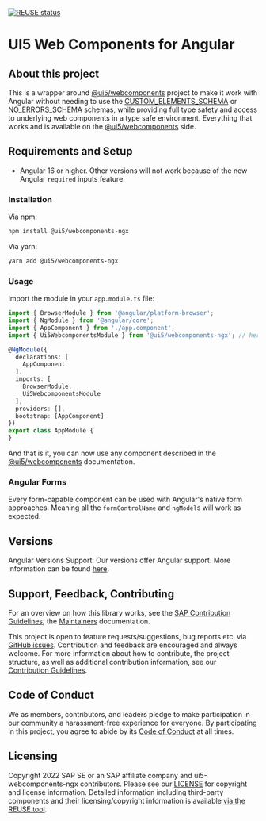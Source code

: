 <a href="https://api.reuse.software/info/github.com/SAP/ui5-webcomponents-ngx" target="_blank">
  <img src="https://api.reuse.software/badge/github.com/SAP/ui5-webcomponents-ngx" alt="REUSE status">
</a>

# UI5 Web Components for Angular

## About this project

This is a wrapper around [@ui5/webcomponents](https://sap.github.io/ui5-webcomponents) project to make it work with
Angular without
needing to use the [CUSTOM_ELEMENTS_SCHEMA](https://angular.io/api/core/CUSTOM_ELEMENTS_SCHEMA)
or [NO_ERRORS_SCHEMA](https://angular.io/api/core/NO_ERRORS_SCHEMA) schemas,
while providing full type safety and access to underlying web components in a type safe environment.
Everything that works and is available on the [@ui5/webcomponents](https://sap.github.io/ui5-webcomponents) side.

## Requirements and Setup

* Angular 16 or higher. Other versions will not work because of the new Angular `required` inputs feature.

### Installation

Via npm:

```bash
npm install @ui5/webcomponents-ngx
```

Via yarn:

```bash
yarn add @ui5/webcomponents-ngx
```

### Usage

Import the module in your `app.module.ts` file:

```typescript
import { BrowserModule } from '@angular/platform-browser';
import { NgModule } from '@angular/core';
import { AppComponent } from './app.component';
import { Ui5WebcomponentsModule } from '@ui5/webcomponents-ngx'; // here it is

@NgModule({
  declarations: [
    AppComponent
  ],
  imports: [
    BrowserModule,
    Ui5WebcomponentsModule
  ],
  providers: [],
  bootstrap: [AppComponent]
})
export class AppModule {
}
```

And that is it, you can now use any component described in
the [@ui5/webcomponents](https://sap.github.io/ui5-webcomponents)
documentation.

### Angular Forms

Every form-capable component can be used with Angular's native form approaches. Meaning all the
`formControlName` and `ngModel`s will work as expected.

## Versions

Angular Versions Support: Our versions offer Angular support. More information can be found [here](https://github.com/SAP/ui5-webcomponents-ngx/wiki/Angular-Versions-Support).

## Support, Feedback, Contributing

For an overview on how this library works, see the [SAP Contribution Guidelines](https://github.com/SAP/.github/blob/main/CONTRIBUTING.md), the [Maintainers](https://github.com/SAP/ui5-webcomponents-ngx/blob/main/MAINTAINERS.md) documentation.

This project is open to feature requests/suggestions, bug reports etc.
via [GitHub issues](https://github.com/SAP/ui5-webcomponents-ngx/issues). Contribution and feedback are encouraged and
always welcome. For more information about how to contribute, the project structure, as well as additional contribution
information, see our [Contribution Guidelines](https://github.com/SAP/ui5-webcomponents-ngx/blob/main/CONTRIBUTING.md).

## Code of Conduct

We as members, contributors, and leaders pledge to make participation in our community a harassment-free experience for
everyone. By participating in this project, you agree to abide by
its [Code of Conduct](https://github.com/SAP/ui5-webcomponents-ngx/blob/main/CODE_OF_CONDUCT.md) at all times.

## Licensing

Copyright 2022 SAP SE or an SAP affiliate company and ui5-webcomponents-ngx contributors. Please see
our [LICENSE](https://github.com/SAP/ui5-webcomponents-ngx/blob/main/LICENSES/Apache-2.0.txt) for copyright and license
information. Detailed information including third-party components and their licensing/copyright information is
available [via the REUSE tool](https://api.reuse.software/info/github.com/SAP/ui5-webcomponents-ngx).



